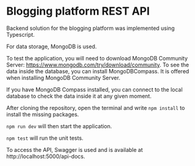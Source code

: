 # Blogging platform REST API

Backend solution for the blogging platform was implemented using Typescript. 

For data storage, MongoDB is used. 

To test the application, you will need to download MongoDB Community Server: https://www.mongodb.com/try/download/community.
To see the data inside the database, you can install MongoDBCompass. It is offered when installing MongoDB Community Server.

If you have MongoDB Compass installed, you can connect to the local database to check the data inside it at any given moment.


After cloning the repository, open the terminal and write `npm install` to install the missing packages.

`npm run dev` will then start the application.

`npm test` will run the unit tests.

To access the API, Swagger is used and is available at http://localhost:5000/api-docs.




